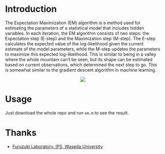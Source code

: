 # Introduction
The Expectation Maximization (EM) algorithm is a method used for estimating the parameters of a statistical model that includes hidden variables. In each iteration, the EM algorithm consists of two steps: the Expectation step (E-step) and the Maximization step (M-step). The E-step calculates the expected value of the log-likelihood given the current estimate of the model parameters, while the M-step updates the parameters to maximize this expected log-likelihood. This is similar to being in a valley where the whole mountain can’t be seen, but its shape can be estimated based on current observations, which determined the next step to go. This is somewhat similar to the gradient descent algorithm in machine learning.

<div align="center">
  <img src="https://github.com/fumiama/protein-motifs-em-algorithm/assets/41315874/c5073503-2ff2-42a4-9d6f-ea74ac8f1ac7">
</div>

# Usage
Just download the whole repo and run `em.m` to see the result.

# Thanks
- [Furuzuki Laboratory, IPS, Waseda University](https://nclab.w.waseda.jp/nclab/index.html)
